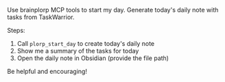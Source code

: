 Use brainplorp MCP tools to start my day. Generate today's daily note with tasks from TaskWarrior.

Steps:
1. Call `plorp_start_day` to create today's daily note
2. Show me a summary of the tasks for today
3. Open the daily note in Obsidian (provide the file path)

Be helpful and encouraging!
